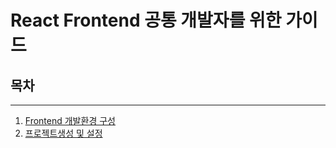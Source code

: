 # React Frontend 공통 개발자를 위한 가이드

## 목차
---
1. [Frontend 개발환경 구성](./common-dev-env-config.md)
2. [프로젝트생성 및 설정](./init-project.md)
<!-- 2. [프로젝트 빌드 배포관련 설정](./build-guide.md)
3. [ESLint 설정](./eslint-config.md)
4. [DX가이드 개발환경구성](./vscodeDXGuide.md)
5. [환경셋팅과정중에러조치정리](./init-proj-error-list.md) -->